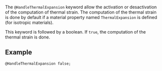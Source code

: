 The `@HandleThermalExpansion` keyword allow the activation or
 desactivation of the computation of thermal strain. The computation
 of the thermal strain is done by default if a material property named
 `ThermalExpansion` is defined (for isotropic materials).

This keyword is followed by a boolean. If `true`, the computation of
the thermal strain is done.

## Example

~~~~ {.cpp}
@HandleThermalExpansion false;
~~~~~~~~~~
